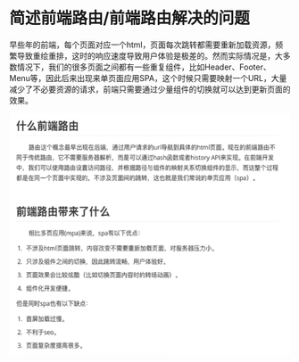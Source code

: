 # 简述前端路由/前端路由解决的问题

早些年的前端，每个页面对应一个html，页面每次跳转都需要重新加载资源，频繁导致重绘重排，这时的响应速度导致用户体验是极差的。然而实际情况是，大多数情况下，我们的很多页面之间都有一些重复组件，比如Header、Footer、Menu等，因此后来出现来单页面应用SPA，这个时候只需要映射一个URL，大量减少了不必要资源的请求，前端只需要通过少量组件的切换就可以达到更新页面的效果。

![](<../../.gitbook/assets/image (1) (1).png>)
